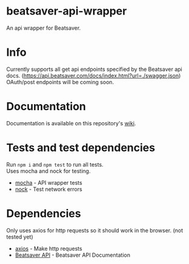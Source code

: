 # beatsaver-api-wrapper

An api wrapper for Beatsaver.

# Info

Currently supports all get api endpoints specified by the Beatsaver api docs. (https://api.beatsaver.com/docs/index.html?url=./swagger.json) \
OAuth/post endpoints will be coming soon.

# Documentation

Documentation is available on this repository's [wiki](https://github.com/martin0300/beatsaver-api-wrapper/wiki).

# Tests and test dependencies

Run `npm i` and `npm test` to run all tests.\
Uses mocha and nock for testing.

-   [mocha](https://github.com/mochajs/mocha) - API wrapper tests
-   [nock](https://github.com/nock/nock) - Test network errors

# Dependencies

Only uses axios for http requests so it should work in the browser. (not tested yet)

-   [axios](https://github.com/axios/axios) - Make http requests
-   [Beatsaver API](https://api.beatsaver.com/docs/index.html?url=./swagger.json) - Beatsaver API Documentation
